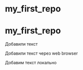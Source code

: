 ﻿# my_first_repo
# my_first_repo

Добавили текст 

Добавили текст через web browser

Добавим текст локально
